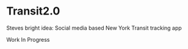 # Transit2.0
Steves bright idea: Social media based New York Transit tracking app

Work In Progress

